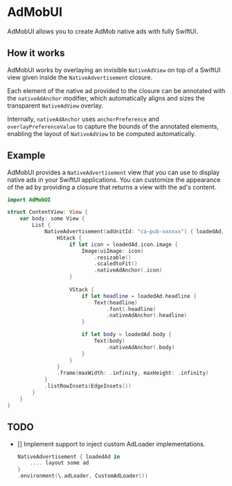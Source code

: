 # AdMobUI

AdMobUI allows you to create AdMob native ads with fully SwiftUI.

## How it works

AdMobUI works by overlaying an invisible `NativeAdView` on top of a SwiftUI view given inside the `NativeAdvertisement` closure.  

Each element of the native ad provided to the closure can be annotated with the `nativeAdAnchor` modifier, which automatically aligns and sizes the transparent `NativeAdView` overlay.  

Internally, `nativeAdAnchor` uses `anchorPreference` and `overlayPreferenceValue` to capture the bounds of the annotated elements, enabling the layout of `NativeAdView` to be computed automatically.

## Example

AdMobUI provides a `NativeAdvertisement` view that you can use to display native ads in your SwiftUI applications. You can customize the appearance of the ad by providing a closure that returns a view with the ad's content.

```swift
import AdMobUI

struct ContentView: View {
    var body: some View {
        List {
            NativeAdvertisement(adUnitId: "ca-pub-xxxxxx") { loadedAd, _ in
                HStack {
                    if let icon = loadedAd.icon.image {
                        Image(uiImage: icon)
                            .resizable()
                            .scaledtoFit()
                            .nativeAdAnchor(.icon)
                    }
    
                    VStack {
                        if let headline = loadedAd.headline {
                            Text(headline)
                                .font(.headline)
                                .nativeAdAnchor(.headline)
                        }

                        if let body = loadedAd.body {
                            Text(body)
                                .nativeAdAnchor(.body)
                        }
                    }
                }
                .frame(maxWidth: .infinity, maxHeight: .infinity)
            }
            .listRowInsets(EdgeInsets())
        }
    }
}
```

## TODO

- [] Implement support to inject custom AdLoader implementations.
  ```swift
  NativeAdvertisement { loadedAd in
      .... layout some ad
  }
  .environment(\.adLoader, CustomAdLoader())
  ```
  